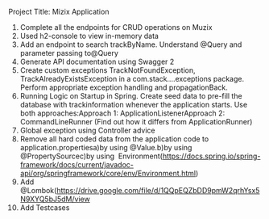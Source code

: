 Project Title: 
Mizix Application

1. Complete all the endpoints for CRUD operations on Muzix
2. Used h2-console to view in-memory data
3. Add an endpoint to search trackByName.
   Understand @Query and parameter passing to@Query
4. Generate API documentation using Swagger 2
5. Create custom exceptions TrackNotFoundException, TrackAlreadyExistsException in a 		  com.stack....exceptions package. Perform appropriate exception handling and propagationBack.
6. Running Logic on Startup in Spring. Create seed data to pre-fill the database with trackinformation whenever the application starts. Use both approaches:Approach 1: ApplicationListener<ContextRefreshedEvent>Approach 2: CommandLineRunner (Find out how it differs from ApplicationRunner)
7. Global exception using Controller advice
8. Remove all hard coded data from the application code to application.propertiesa)by using @Value.b)by using @PropertySourcec)by using ​​ Environment(https://docs.spring.io/spring-framework/docs/current/javadoc-api/org/springframework/core/env/Environment.html)
9. Add @Lombok(https://drive.google.com/file/d/1QQpEQZbDD9pmW2qrhYsx5N9XYQ5bJ5dM/view
10. Add Testcases

